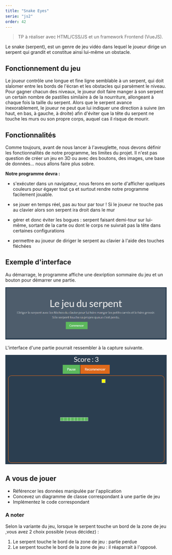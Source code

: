 ```yaml
---
title: "Snake Eyes"
serie: "js2"
order: 42
---
```


> TP à réaliser avec HTML/CSS/JS et un framework Frontend (VueJS).

Le snake (serpent), est un genre de jeu vidéo dans lequel le joueur dirige un serpent qui grandit et constitue ainsi lui-même un obstacle.

## Fonctionnement du jeu 

Le joueur contrôle une longue et fine ligne semblable à un serpent, qui doit slalomer entre les bords de l'écran et les obstacles qui parsèment le niveau. Pour gagner chacun des niveaux, le joueur doit faire manger à son serpent un certain nombre de pastilles similaire à de la nourriture, allongeant à chaque fois la taille du serpent. Alors que le serpent avance inexorablement, le joueur ne peut que lui indiquer une direction à suivre (en haut, en bas, à gauche, à droite) afin d'éviter que la tête du serpent ne touche les murs ou son propre corps, auquel cas il risque de mourir.

## Fonctionnalités

Comme toujours, avant de nous lancer à l'aveuglette, nous devons définir les fonctionnalités de notre programme, les limites du projet. Il n'est pas question de créer un jeu en 3D ou avec des boutons, des images, une base de données… nous allons faire plus sobre.

**Notre programme devra :**

- s'exécuter dans un navigateur, nous ferons en sorte d'afficher quelques couleurs pour égayer tout ça et surtout rendre notre programme facilement jouable. 

- se jouer en temps réel, pas au tour par tour ! Si le joueur ne touche pas au clavier alors son serpent ira droit dans le mur
- gérer et donc éviter les bogues : serpent faisant demi-tour sur lui-même, sortant de la carte ou dont le corps ne suivrait pas la tête dans certaines configurations
- permettre au joueur de diriger le serpent au clavier à l'aide des touches fléchées

## Exemple d'interface

Au démarrage, le programme affiche une dexription sommaire du jeu et un bouton pour démarrer une partie.

![](./snake_1.png)

L'interface d'une partie pourrait ressembler à la capture suivante.

![](./snake_2.png)


## A vous de jouer

- Référencer les données manipulée par l'application
- Concevez un diagramme de classe correspondant à une partie de jeu
- Implémentez le code correspondant

### A noter

Selon la variante du jeu, lorsque le serpent touche un bord de la zone de jeu ,vous avez 2 choix possible (vous décidez) : 

1. Le serpent touche le bord de la zone de jeu : partie perdue
2. Le serpent touche le bord de la zone de jeu : il réaparrait à l'opposé.

